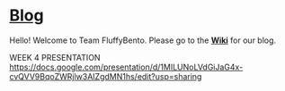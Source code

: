 # [Blog](https://github.com/kukkimonstua/FluffyBento/wiki)
Hello! Welcome to Team FluffyBento. Please go to the [**Wiki**](https://github.com/kukkimonstua/FluffyBento/wiki) for our blog.

WEEK 4 PRESENTATION
https://docs.google.com/presentation/d/1MILUNoLVdGiJaG4x-cvQVV9BqoZWRjlw3AIZgdMN1hs/edit?usp=sharing
